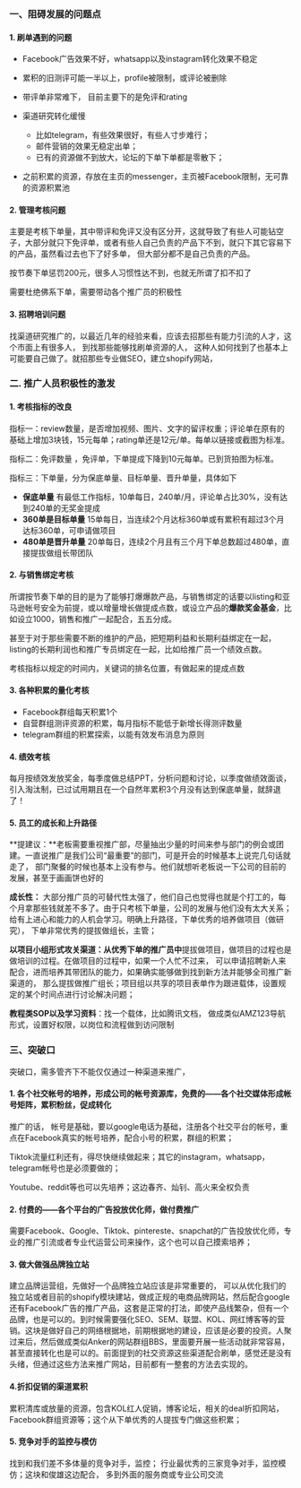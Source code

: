 ### 一、阻碍发展的问题点

#### 1. 刷单遇到的问题

- Facebook广告效果不好，whatsapp以及instagram转化效果不稳定
- 累积的旧测评可能一半以上，profile被限制，或评论被删除
-  带评单非常难下， 目前主要下的是免评和rating
- 渠道研究转化缓慢
  - 比如telegram，有些效果很好，有些人寸步难行；
  - 邮件营销的效果无稳定出单；
  - 已有的资源做不到放大，论坛的下单下单都是零散下；

- 之前积累的资源，存放在主页的messenger，主页被Facebook限制，无可靠的资源积累池

#### 2. 管理考核问题

主要是考核下单量，其中带评和免评又没有区分开，这就导致了有些人可能钻空子，大部分就只下免评单，或者有些人自己负责的产品下不到，就只下其它容易下的产品，虽然看过去也下了好多单， 但大部分都不是自己负责的产品。

按节奏下单惩罚200元，很多人习惯性达不到，也就无所谓了扣不扣了

需要杜绝佛系下单，需要带动各个推广员的积极性

#### 3. 招聘培训问题

找渠道研究推广的，以最近几年的经验来看，应该去招那些有能力引流的人才，这个市面上有很多人， 到找那些能够找刷单资源的人， 这种人如何找到了也基本上可能要自己做了。就招那些专业做SEO，建立shopify网站，

### 二. 推广人员积极性的激发

#### 1.  考核指标的改良

指标一：review数量，是否增加视频、图片、文字的留评权重；评论单在原有的基础上增加3块钱，15元每单；rating单还是12元/单。每单以链接或截图为标准。

指标二：免评数量 ，免评单，下单提成下降到10元每单。已到货拍图为标准。

指标三：下单量，分为保底单量、目标单量、晋升单量，具体如下

- **保底单量** 有最低工作指标，10单每日，240单/月，评论单占比30%，没有达到240单的无奖金提成
- **360单是目标单量** 15单每日，当连续2个月达标360单或有累积有超过3个月达标360单，可申请做项目
- **480单是晋升单量** 20单每日，连续2个月且有三个月下单总数超过480单，直接提拔做组长带团队

#### 2.  与销售绑定考核

所谓按节奏下单的目的是为了能够打爆爆款产品，与销售绑定的话要以listing和亚马逊帐号安全为前提，或以增量增长做提成点数，或设立产品的**爆款奖金基金**，比如设立1000，销售和推广一起配合，五五分成。

甚至于对于那些需要不断的维护的产品，把短期利益和长期利益绑定在一起，listing的长期利润也和推广专员绑定在一起，比如给推广员一个绩效点数。

考核指标以规定的时间内，关键词的排名位置，有做起来的提成点数

#### 3. 各种积累的量化考核

- Facebook群组每天积累1个
- 自营群组测评资源的积累，每月指标不能低于新增长得测评数量
- telegram群组的积累探索，以能有效发布消息为原则

#### 4. 绩效考核

每月按绩效发放奖金，每季度做总结PPT，分析问题和讨论，以季度做绩效面谈，引入淘汰制，已过试用期且在一个自然年累积3个月没有达到保底单量，就辞退了！ 

#### 5.  员工的成长和上升路径

**提建议：**老板需要重视推广部，尽量抽出少量的时间来参与部门的例会或团建。一直说推广是我们公司“最重要”的部门，可是开会的时候基本上说完几句话就走了， 部门聚餐的时候也基本上没有参与。他们就想听老板说一下公司的目前的发展，甚至于画画饼也好的

**成长性：** 大部分推广员的可替代性太强了，他们自己也觉得也就是个打工的，每个月拿那些钱就差不多了。由于只考核下单量，公司的发展与他们没有太大关系；给有上进心和能力的人机会学习。明确上升路径，下单优秀的培养做项目（做研究）， 下单非常优秀的提拔做组长，主管；

**以项目小组形式攻关渠道：**从**优秀下单的推广员中**提拔做项目，做项目的过程也是做培训的过程。在做项目的过程中，如果一个人忙不过来， 可以申请招聘新人来配合，进而培养其带团队的能力，如果确实能够做到找到新方法并能够全司推广新渠道的， 那么提拔做推广组长；项目组以共享的项目表单作为跟进载体，设置规定的某个时间点进行讨论解决问题；

**教程类SOP以及学习资料**：找一个载体，比如腾讯文档， 做成类似AMZ123导航形式，设置好权限，以岗位和流程做到访问限制

### 三、突破口

突破口，需多管齐下不能仅仅通过一种渠道来推广，

#### 1. 各个社交帐号的培养，形成公司的帐号资源库，免费的——各个社交媒体形成帐号矩阵，累积粉丝，促成转化

推广的话， 帐号是基础，要以google电话为基础，注册各个社交平台的帐号，重点在Facebook真实的帐号培养，配合小号的积累，群组的积累；

Tiktok流量红利还有，得尽快继续做起来；其它的instagram，whatsapp，telegram帐号也是必须要做的；

Youtube、reddit等也可以先培养；这边春齐、灿钊、高火来全权负责

#### 2. 付费的——各个平台的广告投放优化师，做付费推广

需要Facebook、Google、Tiktok、pintereste、snapchat的广告投放优化师，专业的推广引流或者专业代运营公司来操作，这个也可以自己摸索培养；

#### 3.   做大做强品牌独立站

建立品牌运营组，先做好一个品牌独立站应该是非常重要的， 可以从优化我们的独立站或者目前的shopify模块建站，做成正规的电商品牌网站，然后配合google还有Facebook广告的推广产品，这套是正常的打法，即使产品线繁杂，但有一个品牌，也是可以的。到时候需要强化SEO、SEM、联盟、KOL、网红博客等的营销。这块是做好自己的网络根据地，前期根据地的建设，应该是必要的投资。人聚过来后，然后做成类似Anker的网站群组BBS，里面要开展一些活动就非常容易，甚至直接转化也是可以的。前面提到的社交资源这些渠道配合刷单，感觉还是没有头绪，但通过这些方法来推广网站，目前都有一整套的方法去实现的。

#### 4.折扣促销的渠道累积

累积清库或放量的资源，包含KOL红人促销，博客论坛，相关的deal折扣网站，Facebook群组资源等；这个从下单优秀的人提拔专门做这些积累；

#### 5. 竞争对手的监控与模仿

找到和我们差不多体量的竞争对手，监控； 行业最优秀的三家竞争对手，监控模仿；这块和俊雄这边配合， 多到外面的服务商或专业公司交流

















